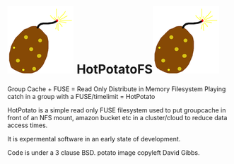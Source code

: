 ![Potato](potatosmall.png "potato image copyleft David Gibbs") HotPotatoFS![Potato](potatosmall.png "potato image copyleft David Gibbs")
===========

Group Cache + FUSE = Read Only Distribute in Memory Filesystem
Playing catch in a group with a FUSE/timelimit = HotPotato

HotPotato is a simple read only FUSE filesystem used to put groupcache in front of an 
NFS mount, amazon bucket etc in a cluster/cloud to reduce data access times.

It is expermental software in an early state of development.

Code is under a 3 clause BSD. 
potato image copyleft David Gibbs.


